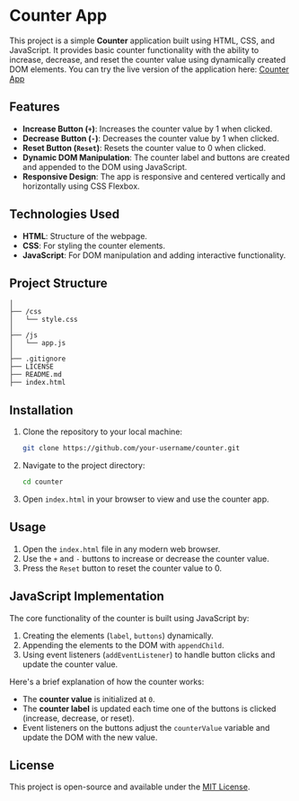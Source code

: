 # Counter App

This project is a simple **Counter** application built using HTML, CSS, and JavaScript. It provides basic counter functionality with the ability to increase, decrease, and reset the counter value using dynamically created DOM elements.
You can try the live version of the application here: [Counter App](https://counter-prj.netlify.app)

## Features

- **Increase Button (`+`)**: Increases the counter value by 1 when clicked.
- **Decrease Button (`-`)**: Decreases the counter value by 1 when clicked.
- **Reset Button (`Reset`)**: Resets the counter value to 0 when clicked.
- **Dynamic DOM Manipulation**: The counter label and buttons are created and appended to the DOM using JavaScript.
- **Responsive Design**: The app is responsive and centered vertically and horizontally using CSS Flexbox.

## Technologies Used

- **HTML**: Structure of the webpage.
- **CSS**: For styling the counter elements.
- **JavaScript**: For DOM manipulation and adding interactive functionality.

## Project Structure

```plaintext
│
├── /css
│   └── style.css
│
├── /js
│   └── app.js
│
├── .gitignore 
├── LICENSE         
├── README.md  
├── index.html
```

## Installation

1. Clone the repository to your local machine:
   ```bash
   git clone https://github.com/your-username/counter.git
   ```
   
2. Navigate to the project directory:
   ```bash
   cd counter
   ```

3. Open `index.html` in your browser to view and use the counter app.

## Usage

1. Open the `index.html` file in any modern web browser.
2. Use the `+` and `-` buttons to increase or decrease the counter value.
3. Press the `Reset` button to reset the counter value to 0.

## JavaScript Implementation

The core functionality of the counter is built using JavaScript by:
1. Creating the elements (`label`, `buttons`) dynamically.
2. Appending the elements to the DOM with `appendChild`.
3. Using event listeners (`addEventListener`) to handle button clicks and update the counter value.

Here's a brief explanation of how the counter works:

- The **counter value** is initialized at `0`.
- The **counter label** is updated each time one of the buttons is clicked (increase, decrease, or reset).
- Event listeners on the buttons adjust the `counterValue` variable and update the DOM with the new value.


## License

This project is open-source and available under the [MIT License](LICENSE).
